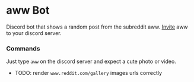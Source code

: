 # aww Bot

Discord bot that shows a random post from the subreddit aww. [Invite](https://discord.com/api/oauth2/authorize?client_id=977631578916290620&permissions=274877958144&scope=bot) aww to your discord server.

### Commands 

Just type `aww` on the discord server and expect a cute photo or video.

* TODO: render `www.reddit.com/gallery` images urls correctly